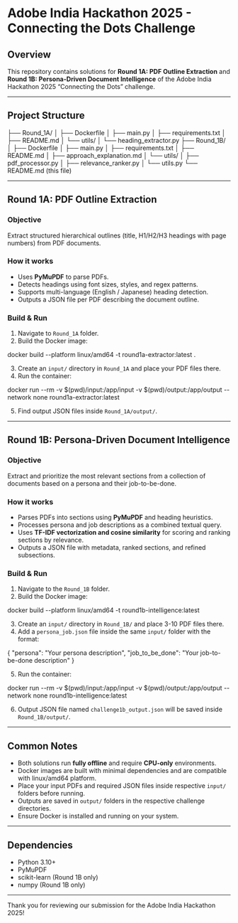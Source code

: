 # Adobe India Hackathon 2025 - Connecting the Dots Challenge

## Overview

This repository contains solutions for **Round 1A: PDF Outline Extraction** and **Round 1B: Persona-Driven Document Intelligence** of the Adobe India Hackathon 2025 “Connecting the Dots” challenge.

---

## Project Structure

├── Round_1A/
│ ├── Dockerfile
│ ├── main.py
│ ├── requirements.txt
│ ├── README.md
│ └── utils/
│ └── heading_extractor.py
├── Round_1B/
│ ├── Dockerfile
│ ├── main.py
│ ├── requirements.txt
│ ├── README.md
│ ├── approach_explanation.md
│ └── utils/
│ ├── pdf_processor.py
│ ├── relevance_ranker.py
│ └── utils.py
└── README.md (this file)


---

## Round 1A: PDF Outline Extraction

### Objective

Extract structured hierarchical outlines (title, H1/H2/H3 headings with page numbers) from PDF documents.

### How it works

- Uses **PyMuPDF** to parse PDFs.
- Detects headings using font sizes, styles, and regex patterns.
- Supports multi-language (English / Japanese) heading detection.
- Outputs a JSON file per PDF describing the document outline.

### Build & Run

1. Navigate to `Round_1A` folder.
2. Build the Docker image:

docker build --platform linux/amd64 -t round1a-extractor:latest .

3. Create an `input/` directory in `Round_1A` and place your PDF files there.
4. Run the container:

docker run --rm -v $(pwd)/input:/app/input -v $(pwd)/output:/app/output --network none round1a-extractor:latest

5. Find output JSON files inside `Round_1A/output/`.

---

## Round 1B: Persona-Driven Document Intelligence

### Objective

Extract and prioritize the most relevant sections from a collection of documents based on a persona and their job-to-be-done.

### How it works

- Parses PDFs into sections using **PyMuPDF** and heading heuristics.
- Processes persona and job descriptions as a combined textual query.
- Uses **TF-IDF vectorization and cosine similarity** for scoring and ranking sections by relevance.
- Outputs a JSON file with metadata, ranked sections, and refined subsections.

### Build & Run

1. Navigate to the `Round_1B` folder.
2. Build the Docker image:

docker build --platform linux/amd64 -t round1b-intelligence:latest 

3. Create an `input/` directory in `Round_1B/` and place 3-10 PDF files there.
4. Add a `persona_job.json` file inside the same `input/` folder with the format:

{
"persona": "Your persona description",
"job_to_be_done": "Your job-to-be-done description"
}

5. Run the container:

docker run --rm -v $(pwd)/input:/app/input -v $(pwd)/output:/app/output --network none round1b-intelligence:latest

6. Output JSON file named `challenge1b_output.json` will be saved inside `Round_1B/output/`.

---

## Common Notes

- Both solutions run **fully offline** and require **CPU-only** environments.
- Docker images are built with minimal dependencies and are compatible with linux/amd64 platform.
- Place your input PDFs and required JSON files inside respective `input/` folders before running.
- Outputs are saved in `output/` folders in the respective challenge directories.
- Ensure Docker is installed and running on your system.

---

## Dependencies

- Python 3.10+
- PyMuPDF
- scikit-learn (Round 1B only)
- numpy (Round 1B only)


---

Thank you for reviewing our submission for the Adobe India Hackathon 2025!
